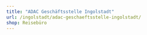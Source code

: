 ```yaml
---
title: "ADAC Geschäftsstelle Ingolstadt"
url: /ingolstadt/adac-geschaeftsstelle-ingolstadt/
shop: Reisebüro
---
```

